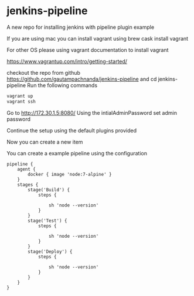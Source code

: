 # jenkins-pipeline

A new repo for installing jenkins with pipeline plugin example

If you are using mac you can install vagrant using
brew cask install vagrant

For other OS please using vagrant documentation to install vagrant

https://www.vagrantup.com/intro/getting-started/

checkout the repo from github https://github.com/gautampachnanda/jenkins-pipeline and cd jenkins-pipeline
Run the following commands
```sh
vagrant up
vagrant ssh
```

Go to http://172.30.1.5:8080/
Using the intialAdminPassword set admin password

Continue the setup using the default plugins provided

Now you can create a new item

You can create a example pipeline using the configuration

```
pipeline {
    agent {
        docker { image 'node:7-alpine' }
    }
    stages {
        stage('Build') {
            steps {
             
                sh 'node --version'
            }
        }
        stage('Test') {
            steps {
             
                sh 'node --version'
            }
        }
        stage('Deploy') {
            steps {
             
                sh 'node --version'
            }
        }
    }
}
```